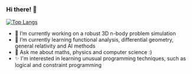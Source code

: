 ### Hi there! 👋
[![Top Langs](https://github-readme-stats.vercel.app/api/top-langs/?username=integraledelebesgue&theme=dark&hide=CMake,MakeFile,Shell)](https://github.com/anuraghazra/github-readme-stats)
<!--
**integraledelebesgue/integraledelebesgue** is a ✨ _special_ ✨ repository because its `README.md` (this file) appears on your GitHub profile.-->

- 🔭 I’m currently working on a robust 3D n-body problem simulation
- 🌱 I’m currently learning functional analysis, differential geometry, general relativity and AI methods 
- 💬 Ask me about maths, physics and computer science :)
- ✨ I'm interested in learning unusual programming techniques, such as logical and constraint programming
